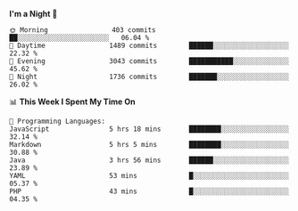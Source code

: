 <!--START_SECTION:waka-->
**I'm a Night 🦉** 

```text
🌞 Morning                403 commits         ██░░░░░░░░░░░░░░░░░░░░░░░   06.04 % 
🌆 Daytime                1489 commits        ██████░░░░░░░░░░░░░░░░░░░   22.32 % 
🌃 Evening                3043 commits        ███████████░░░░░░░░░░░░░░   45.62 % 
🌙 Night                  1736 commits        ███████░░░░░░░░░░░░░░░░░░   26.02 % 
```


📊 **This Week I Spent My Time On** 

```text
💬 Programming Languages: 
JavaScript               5 hrs 18 mins       ████████░░░░░░░░░░░░░░░░░   32.14 % 
Markdown                 5 hrs 5 mins        ████████░░░░░░░░░░░░░░░░░   30.88 % 
Java                     3 hrs 56 mins       ██████░░░░░░░░░░░░░░░░░░░   23.89 % 
YAML                     53 mins             █░░░░░░░░░░░░░░░░░░░░░░░░   05.37 % 
PHP                      43 mins             █░░░░░░░░░░░░░░░░░░░░░░░░   04.35 % 
```


<!--END_SECTION:waka-->
